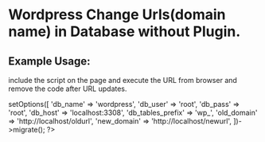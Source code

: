 # Wordpress Change Urls(domain name) in Database without Plugin.

## Example Usage:

include the script on the page and execute the URL from browser and remove the code after URL updates.

<?php
include_once __DIR__.'/vendor/autoload.php';

use harrykdeveloper\Wordpress\DbMigration;

(new DbMigration())->setOptions([
    'db_name' => 'wordpress',
    'db_user' => 'root',
    'db_pass' => 'root',
    'db_host' => 'localhost:3308',
    'db_tables_prefix' => 'wp_',
    'old_domain' => 'http://localhost/oldurl',
    'new_domain' => 'http://localhost/newurl',
])->migrate();
?>